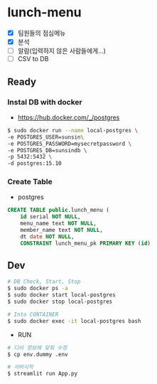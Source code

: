 # lunch-menu
- [x] 팀원들의 점심메뉴
- [x] 분석
- [ ] 알람(입력하지 않은 사람들에게...) 
- [ ] CSV to DB 

## Ready 
### Instal DB with docker
- https://hub.docker.com/_/postgres
```bash
$ sudo docker run --name local-postgres \
-e POSTGRES_USER=sunsin\
-e POSTGRES_PASSWORD=mysecretpassword \
-e POSTGRES_DB=sunsindb \
-p 5432:5432 \
-d postgres:15.10
```

### Create Table
- postgres
``` sql
CREATE TABLE public.lunch_menu (
	id serial NOT NULL,
	menu_name text NOT NULL,
	member_name text NOT NULL,
	dt date NOT NULL,
	CONSTRAINT lunch_menu_pk PRIMARY KEY (id)
```

## Dev
```bash
# DB Check, Start, Stop
$ sudo docker ps -a
$ sudo docker start local-postgres
$ sudo docker stop local-postgres

# Into CONTAINER
$ sudo docker exec -it local-postgres bash

```
- RUN
```bash
# 디비 정보에 맞춰 수정
$ cp env.dummy .env

# 서버시작
$ streamlit run App.py

```
